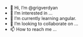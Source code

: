 - 👋 Hi, I’m @grigverdyan
- 👀 I’m interested in ...
- 🌱 I’m currently learning angular.
- 💞️ I’m looking to collaborate on ...
- 📫 How to reach me ...

<!---
grigverdyan/grigverdyan is a ✨ special ✨ repository because its `README.md` (this file) appears on your GitHub profile.
You can click the Preview link to take a look at your changes.
--->
